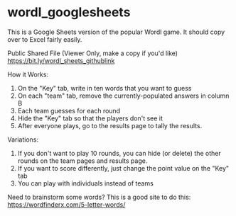 # wordl_googlesheets
This is a Google Sheets version of the popular Wordl game. It should copy over to Excel fairly easily.

Public Shared File (Viewer Only, make a copy if you'd like)
https://bit.ly/wordl_sheets_githublink 

How it Works: 

1. On the "Key" tab, write in ten words that you want to guess
2. On each "team" tab, remove the currently-populated answers in column B
3. Each team guesses for each round
4. Hide the "Key" tab so that the players don't see it
5. After everyone plays, go to the results page to tally the results.



Variations: 
1. If you don't want to play 10 rounds, you can hide (or delete) the other rounds on the team pages and results page. 
2. If you want to score differently, just change the point value on the "Key" tab
3. You can play with individuals instead of teams


Need to brainstorm some words? This is a good site to do this: https://wordfinderx.com/5-letter-words/

